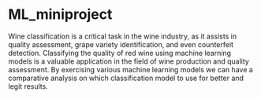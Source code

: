 # ML_miniproject
Wine classification is a critical task in the wine industry, as it assists in 
quality assessment, grape variety identification, and even counterfeit 
detection.
Classifying the quality of red wine using machine learning models is a 
valuable application in the field of wine production and quality 
assessment. 
By exercising various machine learning models we can have a 
comparative analysis on which classification model to use for better 
and legit results.
